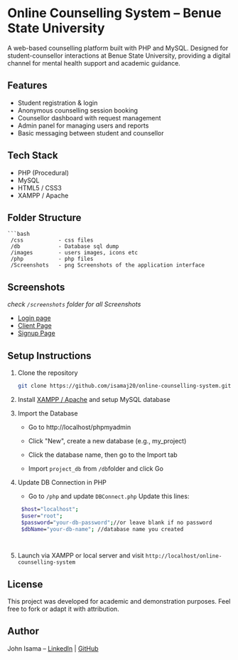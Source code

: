 # Online Counselling System – Benue State University

A web-based counselling platform built with PHP and MySQL. Designed for student-counsellor interactions at Benue State University, providing a digital channel for mental health support and academic guidance.

##  Features

- Student registration & login
- Anonymous counselling session booking
- Counsellor dashboard with request management
- Admin panel for managing users and reports
- Basic messaging between student and counsellor

##  Tech Stack

- PHP (Procedural)
- MySQL
- HTML5 / CSS3
- XAMPP / Apache

## Folder Structure


    ```bash
     /css           - css files 
     /db            - Database sql dump  
     /images        - users images, icons etc  
     /php           - php files  
     /Screenshots   - png Screenshots of the application interface

## Screenshots

*check `/screenshots` folder for all Screenshots*  
 - [Login page](/Screenshots/Home%20(login).png)
 - [Client Page](/Screenshots/client%20page.png)
 - [Signup Page](/Screenshots/signup%20page.png)

##  Setup Instructions

1. Clone the repository  
   ```bash
   git clone https://github.com/isamaj20/online-counselling-system.git
   
2. Install [XAMPP / Apache](https://www.apachefriends.org/) and setup MySQL database


3. Import the Database

   - Go to http://localhost/phpmyadmin

   - Click "New", create a new database (e.g., my_project)

   - Click the database name, then go to the Import tab

   - Import `project_db` from `/db`folder and click Go
   

4. Update DB Connection in PHP
   - Go to `/php` and update `DBConnect.php`
   Update this lines:
   ```bash
    $host="localhost";
    $user="root";
    $password="your-db-password";//or leave blank if no password
    $dbName="your-db-name"; //database name you created

    
5. Launch via XAMPP or local server and visit `http://localhost/online-counselling-system`


## License

This project was developed for academic and demonstration purposes.
Feel free to fork or adapt it with attribution.

## Author
John Isama – [LinkedIn](https://www.linkedin.com/in/isama-john-adeyi/) | [GitHub](https://github.com/isamaj20/)